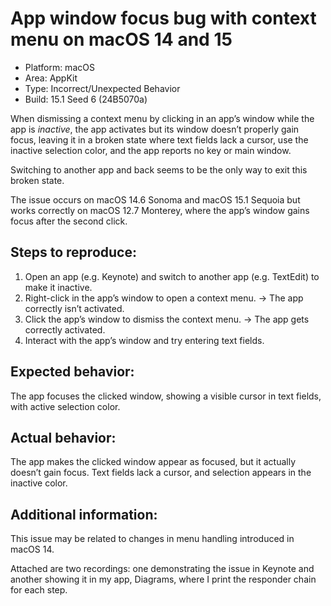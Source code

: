 # App window focus bug with context menu on macOS 14 and 15

- Platform: macOS
- Area: AppKit
- Type: Incorrect/Unexpected Behavior
- Build: 15.1 Seed 6 (24B5070a)

When dismissing a context menu by clicking in an app’s window while the app is _inactive_, the app activates but its window doesn’t properly gain focus, leaving it in a broken state where text fields lack a cursor, use the inactive selection color, and the app reports no key or main window.

Switching to another app and back seems to be the only way to exit this broken state.

The issue occurs on macOS 14.6 Sonoma and macOS 15.1 Sequoia but works correctly on macOS 12.7 Monterey, where the app’s window gains focus after the second click.

## Steps to reproduce:

1. Open an app (e.g. Keynote) and switch to another app (e.g. TextEdit) to make it inactive.
2. Right-click in the app’s window to open a context menu. → The app correctly isn’t activated.
3. Click the app’s window to dismiss the context menu. → The app gets correctly activated.
4. Interact with the app’s window and try entering text fields.

## Expected behavior:

The app focuses the clicked window, showing a visible cursor in text fields, with active selection color.

## Actual behavior:

The app makes the clicked window appear as focused, but it actually doesn’t gain focus. Text fields lack a cursor, and selection appears in the inactive color.

## Additional information:

This issue may be related to changes in menu handling introduced in macOS 14.

Attached are two recordings: one demonstrating the issue in Keynote and another showing it in my app, Diagrams, where I print the responder chain for each step.
